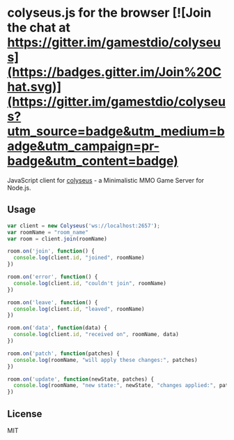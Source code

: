 # colyseus.js for the browser [![Join the chat at https://gitter.im/gamestdio/colyseus](https://badges.gitter.im/Join%20Chat.svg)](https://gitter.im/gamestdio/colyseus?utm_source=badge&utm_medium=badge&utm_campaign=pr-badge&utm_content=badge)

JavaScript client for [colyseus](https://github.com/gamestdio/colyseus) - a
Minimalistic MMO Game Server for Node.js.

## Usage

```javascript
var client = new Colyseus('ws://localhost:2657');
var roomName = "room_name"
var room = client.join(roomName)

room.on('join', function() {
  console.log(client.id, "joined", roomName)
})

room.on('error', function() {
  console.log(client.id, "couldn't join", roomName)
})

room.on('leave', function() {
  console.log(client.id, "leaved", roomName)
})

room.on('data', function(data) {
  console.log(client.id, "received on", roomName, data)
})

room.on('patch', function(patches) {
  console.log(roomName, "will apply these changes:", patches)
})

room.on('update', function(newState, patches) {
  console.log(roomName, "new state:", newState, "changes applied:", patches)
})

```

## License

MIT
